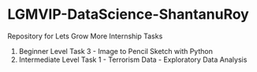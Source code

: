 # LGMVIP-DataScience-ShantanuRoy
Repository for Lets Grow More Internship Tasks

1. Beginner Level Task 3 - Image to Pencil Sketch with Python
2. Intermediate Level Task 1 - Terrorism Data - Exploratory Data Analysis

